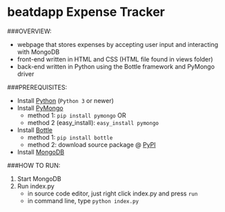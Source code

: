 beatdapp Expense Tracker
==============

###OVERVIEW:
- webpage that stores expenses by accepting user input and interacting
with MongoDB
- front-end written in HTML and CSS (HTML file found in views folder)
- back-end written in Python using the Bottle framework and PyMongo driver

###PREREQUISITES:
- Install [Python](https://www.python.org/downloads/) (`Python 3` or newer)
- Install [PyMongo](https://api.mongodb.com/python/current/installation.html)
    - method 1: `pip install pymongo`
    OR
    - method 2 (easy_install): `easy_install pymongo`
- Install [Bottle](https://pypi.org/project/bottle/)
    - method 1: `pip install bottle`
    - method 2: download source package @ [PyPI](https://pypi.org/project/bottle/)
- Install [MongoDB](https://docs.mongodb.com/manual/installation/)

###HOW TO RUN:
1. Start MongoDB
2. Run index.py
    - in source code editor, just right click index.py and press `run`
    - in command line, type `python index.py`




